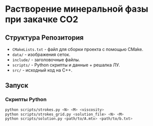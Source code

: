 # Растворение минеральной фазы при закачке CO2

## Структура Репозитория
- `CMakeLists.txt` - файл для сборки проекта с помощью CMake.
- `data/` - изображения сеток.
- `include/` - заголовочные файлы.
- `scripts/` - Python скрипты и данные + решалка ЛУ.
- `src/` - исходный код на C++.

## Запуск
### Скрипты Python
```bash
python scripts/strokes.py <N> <M> <viscosity>
python scripts/strokes_grid.py <solution_file> <N> <M>
python scripts/solution.py <path/to/A.mtx> <path/to/b.txt>
